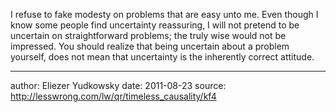 I refuse to fake modesty on problems that are easy unto me. Even though I know some people find uncertainty reassuring, I will not pretend to be uncertain on straightforward problems; the truly wise would not be impressed. You should realize that being uncertain about a problem yourself, does not mean that uncertainty is the inherently correct attitude.

---
author: Eliezer Yudkowsky
date: 2011-08-23
source: http://lesswrong.com/lw/qr/timeless_causality/kf4